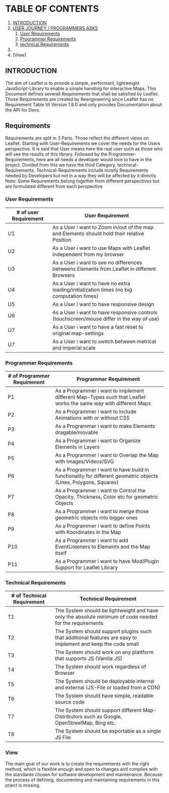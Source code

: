 
# TABLE OF CONTENTS

1. [INTRODUCTION](#introduction)
2. [USER JOURNEY / PROGRAMMERS ASKS](#Requirements)
   1. [User Requirements](#user-requirements)
   2. [Programmer Requirements](#programmer-requirements)
   3. [technical Requirements](#technical-requirements)
3.
4. [View]


## INTRODUCTION

The aim of Leaflet is to provide a simple, performant, lightweight JavaScript-Library to enable a simple handling 
for interactive Maps. 
This Document defines severall Requirements that shall be satisfied by Leaflet. 
Those Requirements are created by Reengineering since Leaflet has no Requirement Table till Version 1.8.0 and only 
provides Documentation about the API for Devs.

## Requirements

Requirements are split in 3 Parts. Those reflect the different views on Leaflet. 
Starting with User-Requirements we cover the needs for the Users perspective. It is said that User means here the real user
such as those who will see the results of this library. Followed by the Programmer-Requirements, here are all needs a developer would love to have in the project. Divided from this we have the third Category, technical-Requirements. 
Technical-Requirements include mostly Requirements needed by Developers but not in a way they will be affected by it directly. 
Note: Some Requirements belong together from different perspectives but are formulated different from each perspective

### User Requirements
<!-- markdownlint-disable-->
| # of user Requirement | User Requirement |
|-----------------|--------------------|
| U1 | As a User i want to Zoom in/out of the map and Elements should hold their relative Position |
| U2 | As a User i want to use Maps with Leaflet independent from my browser |
| U3 | As a User i want to see no differences betweens Elements from Leaflet in different Browsers |
| U4 | As a User i want to have no extra loading/initialization times (no big computation times) |
| U5 | As a User i want to have responsive design |
| U6 | As a User i want to have responsive controls (touchscreen/mouse differ in the way of use) |
| U7 | As a User i want to have a fast reset to original map-settings |
| U7 | As a User i want to switch between metrical and imperial scale |

<!-- markdownlint-enable-->

### Programmer Requirements
<!-- markdownlint-disable-->
| # of Programmer Requirement | Programmer Requirement |
|-----------------|--------------------|
| P1 | As a Programmer i want to implement different Map-Types such that Leaflet works the same way with different Maps |
| P2 | As a Programmer i want to include Animations with or without  CSS |
| P3 | As a Programmer i want to make Elements dragable/movable |
| P4 | As a Programmer i want to Organize Elements in Layers |
| P5 | As a Programmer i want to Overlap the Map with Images/Videos/SVG |
| P6 | As a Programmer i want to have build in functionality for different geometric objects (Lines, Polygons, Squares) |
| P7 | As a Programmer i want to Control the Opacity, Thickness, Color etc for geometric Objects |
| P8 | As a Programmer i want to merge those geometric objects into bigger ones |
| P9 | As a Programmer i want to define Points with Koordinates in the Map |
| P10 | As a Programmer i want to add EventListeners to Elements and the Map itself |
| P11 | As a Programmer i want to have Mod/Plugin Support for Leaflet Library |
<!-- markdownlint-enable-->

### Technical Requirements
<!-- markdownlint-disable-->
| # of Technical Requirement | Technical Requirement |
|-----------------|--------------------|
| T1 | The System should be lightweight and have only the absolute minimum of code needed for the requirements |
| T2 | The System should support plugins such that additional features are easy to implement and keep the code small |
| T3 | The System should work on any plattform that supports JS (Vanilla JS) |
| T4 | The System should work regardless of Browser |
| T5 | The System should be deployable internal and external (JS-File or loaded from a CDN) |
| T6 | The System should have simple, readable source code |
| T7 | The System should support different Map-Distributors such as Google, OpenStreetMap, Bing etc. |
| T8 | The System should be exportable as a single JS File |

<!-- markdownlint-enable-->

### View
<!-- markdownlint-disable-->

The main goal of our work is to create the requirements with the right method, which is flexible enough and open to changes and complies with the standards chosen for software development and maintenance.
Because the process of defining, documenting and maintaining requirements in this prject is missing.

